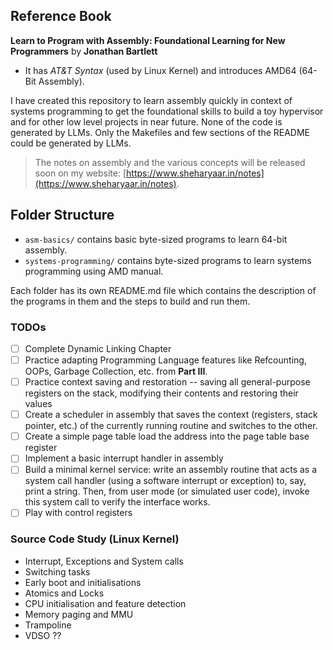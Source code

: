 ## Reference Book

**Learn to Program with Assembly: Foundational Learning for New Programmers** by **Jonathan Bartlett**
- It has *AT&T Syntax* (used by Linux Kernel) and introduces AMD64 (64-Bit Assembly).

I have created this repository to learn assembly quickly in context of systems programming to get the foundational skills to build a toy hypervisor and for other low level projects in near future. None of the code is generated by LLMs. Only the Makefiles and few sections of the README could be generated by LLMs.

> The notes on assembly and the various concepts will be released soon on my website: [https://www.sheharyaar.in/notes](https://www.sheharyaar.in/notes).

## Folder Structure

- `asm-basics/` contains basic byte-sized programs to learn 64-bit assembly.
- `systems-programming/` contains byte-sized programs to learn systems programming using AMD manual.

Each folder has its own README.md file which contains the description of the programs in them and the steps to build and run them.

### TODOs

- [ ] Complete Dynamic Linking Chapter
- [ ] Practice adapting Programming Language features like Refcounting, OOPs, Garbage Collection, etc. from **Part III**.
- [ ] Practice context saving and restoration -- saving all general-purpose registers on the stack, modifying their contents and restoring their values
- [ ] Create a scheduler in assembly that saves the context (registers, stack pointer, etc.) of the currently running routine and switches to the other.
- [ ] Create a simple page table load the address into the page table base register
- [ ] Implement a basic interrupt handler in assembly
- [ ] Build a minimal kernel service: write an assembly routine that acts as a system call handler (using a software interrupt or exception) to, say, print a string. Then, from user mode (or simulated user code), invoke this system call to verify the interface works.
- [ ] Play with control registers

### Source Code Study (Linux Kernel)

- Interrupt, Exceptions and System calls
- Switching tasks
- Early boot and initialisations
- Atomics and Locks
- CPU initialisation and feature detection
- Memory paging and MMU
- Trampoline
- VDSO ??
